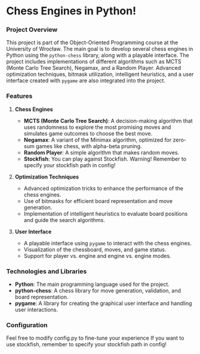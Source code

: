 # Chess Engines in Python!

### Project Overview

This project is part of the Object-Oriented Programming course at the University of Wrocław. The main goal is to develop several chess engines in Python using the `python-chess` library, along with a playable interface. The project includes implementations of different algorithms such as MCTS (Monte Carlo Tree Search), Negamax, and a Random Player. Advanced optimization techniques, bitmask utilization, intelligent heuristics, and a user interface created with `pygame` are also integrated into the project.

### Features

1. **Chess Engines**
   - **MCTS (Monte Carlo Tree Search)**: A decision-making algorithm that uses randomness to explore the most promising moves and simulates game outcomes to choose the best move.
   - **Negamax**: A variant of the Minimax algorithm, optimized for zero-sum games like chess, with alpha-beta pruning.
   - **Random Player**: A simple algorithm that makes random moves.
   - **Stockfish**: You can play against Stockfish. Warning! Remember to specify your stockfish path in config!

2. **Optimization Techniques**
   - Advanced optimization tricks to enhance the performance of the chess engines.
   - Use of bitmasks for efficient board representation and move generation.
   - Implementation of intelligent heuristics to evaluate board positions and guide the search algorithms.

3. **User Interface**
   - A playable interface using `pygame` to interact with the chess engines.
   - Visualization of the chessboard, moves, and game status.
   - Support for player vs. engine and engine vs. engine modes.

### Technologies and Libraries

- **Python**: The main programming language used for the project.
- **python-chess**: A chess library for move generation, validation, and board representation.
- **pygame**: A library for creating the graphical user interface and handling user interactions.


### Configuration
Feel free to modify config.py to fine-tune your experience
If you want to use stockfish, remember to specify your stockfish path in config!